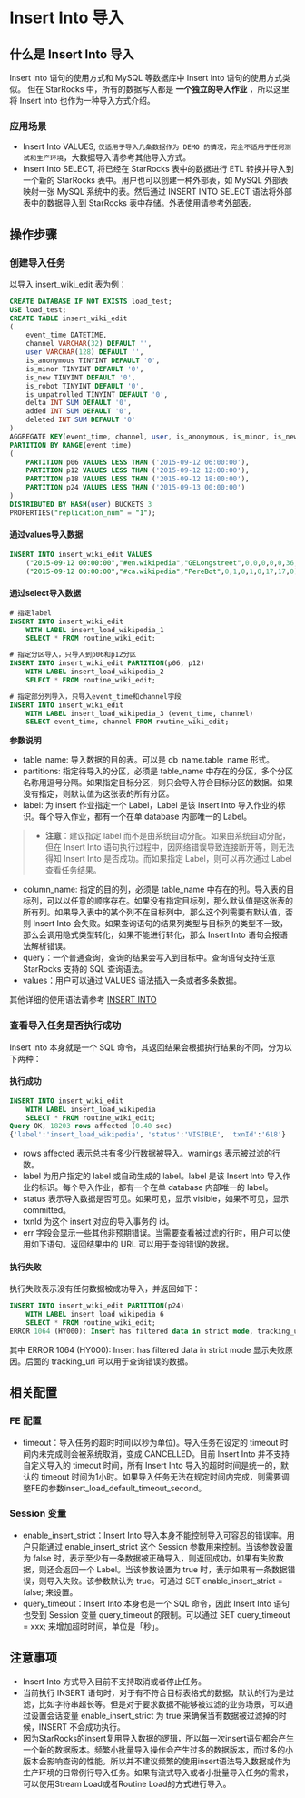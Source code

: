 # Insert Into 导入

## 什么是 Insert Into 导入

Insert Into 语句的使用方式和 MySQL 等数据库中 Insert Into 语句的使用方式类似。
但在 StarRocks 中，所有的数据写入都是 **一个独立的导入作业** ，所以这里将 Insert Into 也作为一种导入方式介绍。

### 应用场景

* Insert Into VALUES, `仅适用于导入几条数据作为 DEMO 的情况，完全不适用于任何测试和生产环境`，大数据导入请参考其他导入方式。
* Insert Into SELECT, 将已经在 StarRocks 表中的数据进行 ETL 转换并导入到一个新的 StarRocks 表中。用户也可以创建一种外部表，如 MySQL 外部表映射一张 MySQL 系统中的表。然后通过 INSERT INTO SELECT 语法将外部表中的数据导入到 StarRocks 表中存储。外表使用请参考[外部表](../using_starrocks/External_table.md)。

## 操作步骤

### 创建导入任务

以导入 insert_wiki_edit 表为例：

~~~sql
CREATE DATABASE IF NOT EXISTS load_test;
USE load_test;
CREATE TABLE insert_wiki_edit
(
    event_time DATETIME,
    channel VARCHAR(32) DEFAULT '',
    user VARCHAR(128) DEFAULT '',
    is_anonymous TINYINT DEFAULT '0',
    is_minor TINYINT DEFAULT '0',
    is_new TINYINT DEFAULT '0',
    is_robot TINYINT DEFAULT '0',
    is_unpatrolled TINYINT DEFAULT '0',
    delta INT SUM DEFAULT '0',
    added INT SUM DEFAULT '0',
    deleted INT SUM DEFAULT '0'
)
AGGREGATE KEY(event_time, channel, user, is_anonymous, is_minor, is_new, is_robot, is_unpatrolled)
PARTITION BY RANGE(event_time)
(
    PARTITION p06 VALUES LESS THAN ('2015-09-12 06:00:00'),
    PARTITION p12 VALUES LESS THAN ('2015-09-12 12:00:00'),
    PARTITION p18 VALUES LESS THAN ('2015-09-12 18:00:00'),
    PARTITION p24 VALUES LESS THAN ('2015-09-13 00:00:00')
)
DISTRIBUTED BY HASH(user) BUCKETS 3
PROPERTIES("replication_num" = "1");
~~~

#### 通过values导入数据

~~~sql
INSERT INTO insert_wiki_edit VALUES
    ("2015-09-12 00:00:00","#en.wikipedia","GELongstreet",0,0,0,0,0,36,36,0),
    ("2015-09-12 00:00:00","#ca.wikipedia","PereBot",0,1,0,1,0,17,17,0);
~~~

#### 通过select导入数据

~~~sql
# 指定label
INSERT INTO insert_wiki_edit
    WITH LABEL insert_load_wikipedia_1
    SELECT * FROM routine_wiki_edit;

# 指定分区导入，只导入到p06和p12分区
INSERT INTO insert_wiki_edit PARTITION(p06, p12)
    WITH LABEL insert_load_wikipedia_2
    SELECT * FROM routine_wiki_edit;

# 指定部分列导入，只导入event_time和channel字段
INSERT INTO insert_wiki_edit
    WITH LABEL insert_load_wikipedia_3 (event_time, channel)
    SELECT event_time, channel FROM routine_wiki_edit;
~~~

**参数说明**

* table_name: 导入数据的目的表。可以是 db_name.table_name 形式。
* partitions: 指定待导入的分区，必须是 table_name 中存在的分区，多个分区名称用逗号分隔。如果指定目标分区，则只会导入符合目标分区的数据。如果没有指定，则默认值为这张表的所有分区。
* label: 为 insert 作业指定一个 Label，Label 是该 Insert Into 导入作业的标识。每个导入作业，都有一个在单 database 内部唯一的 Label。

> * **注意**：建议指定 label 而不是由系统自动分配。如果由系统自动分配，但在 Insert Into 语句执行过程中，因网络错误导致连接断开等，则无法得知 Insert Into 是否成功。而如果指定 Label，则可以再次通过 Label 查看任务结果。

* column_name: 指定的目的列，必须是 table_name 中存在的列。导入表的目标列，可以以任意的顺序存在。如果没有指定目标列，那么默认值是这张表的所有列。如果导入表中的某个列不在目标列中，那么这个列需要有默认值，否则 Insert Into 会失败。如果查询语句的结果列类型与目标列的类型不一致，那么会调用隐式类型转化，如果不能进行转化，那么 Insert Into 语句会报语法解析错误。
* query：一个普通查询，查询的结果会写入到目标中。查询语句支持任意 StarRocks 支持的 SQL 查询语法。
* values：用户可以通过 VALUES 语法插入一条或者多条数据。

其他详细的使用语法请参考 [INSERT INTO](../sql-reference/sql-statements/data-manipulation/insert.md)

### 查看导入任务是否执行成功

Insert Into 本身就是一个 SQL 命令，其返回结果会根据执行结果的不同，分为以下两种：

#### 执行成功

~~~sql
INSERT INTO insert_wiki_edit
    WITH LABEL insert_load_wikipedia
    SELECT * FROM routine_wiki_edit; 
Query OK, 18203 rows affected (0.40 sec)
{'label':'insert_load_wikipedia', 'status':'VISIBLE', 'txnId':'618'}
~~~

* rows affected 表示总共有多少行数据被导入。warnings 表示被过滤的行数。
* label 为用户指定的 label 或自动生成的 label。label 是该 Insert Into 导入作业的标识。每个导入作业，都有一个在单 database 内部唯一的 label。
* status 表示导入数据是否可见。如果可见，显示 visible，如果不可见，显示 committed。
* txnId 为这个 insert 对应的导入事务的 id。
* err 字段会显示一些其他非预期错误。当需要查看被过滤的行时，用户可以使用如下语句。返回结果中的 URL 可以用于查询错误的数据。

#### 执行失败

执行失败表示没有任何数据被成功导入，并返回如下：

~~~sql
INSERT INTO insert_wiki_edit PARTITION(p24)
    WITH LABEL insert_load_wikipedia_6
    SELECT * FROM routine_wiki_edit;
ERROR 1064 (HY000): Insert has filtered data in strict mode, tracking_url=http://172.26.194.185:9016/api/_load_error_log?file=error_log_9f0a4fd0b64e11ec_906bbede076e9d08
~~~

其中 ERROR 1064 (HY000): Insert has filtered data in strict mode 显示失败原因。后面的 tracking_url 可以用于查询错误的数据。

## 相关配置

### FE 配置

* timeout：导入任务的超时时间(以秒为单位)。导入任务在设定的 timeout 时间内未完成则会被系统取消，变成 CANCELLED。目前 Insert Into 并不支持自定义导入的 timeout 时间，所有 Insert Into 导入的超时时间是统一的，默认的 timeout 时间为1小时。如果导入任务无法在规定时间内完成，则需要调整FE的参数insert_load_default_timeout_second。

### Session 变量

* enable_insert_strict：Insert Into 导入本身不能控制导入可容忍的错误率。用户只能通过 enable_insert_strict 这个 Session 参数用来控制。当该参数设置为 false 时，表示至少有一条数据被正确导入，则返回成功。如果有失败数据，则还会返回一个 Label。当该参数设置为 true 时，表示如果有一条数据错误，则导入失败。该参数默认为 true。可通过 SET enable_insert_strict = false; 来设置。
* query_timeout：Insert Into 本身也是一个 SQL 命令，因此 Insert Into 语句也受到 Session 变量 query_timeout 的限制。可以通过 SET query_timeout = xxx; 来增加超时时间，单位是「秒」。

## 注意事项

* Insert Into 方式导入目前不支持取消或者停止任务。
* 当前执行 INSERT 语句时，对于有不符合目标表格式的数据，默认的行为是过滤，比如字符串超长等。但是对于要求数据不能够被过滤的业务场景，可以通过设置会话变量 enable_insert_strict 为 true 来确保当有数据被过滤掉的时候，INSERT 不会成功执行。
* 因为StarRocks的insert复用导入数据的逻辑，所以每一次insert语句都会产生一个新的数据版本。频繁小批量导入操作会产生过多的数据版本，而过多的小版本会影响查询的性能。所以并不建议频繁的使用insert语法导入数据或作为生产环境的日常例行导入任务。如果有流式导入或者小批量导入任务的需求，可以使用Stream Load或者Routine Load的方式进行导入。
